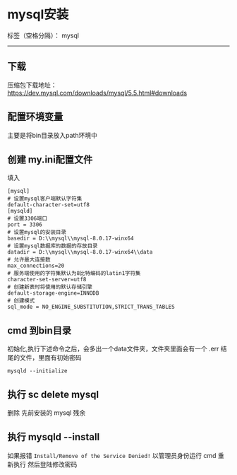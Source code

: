 # mysql安装

标签（空格分隔）： mysql

---

## 下载
压缩包下载地址：https://dev.mysql.com/downloads/mysql/5.5.html#downloads

## 配置环境变量
主要是将bin目录放入path环境中

## 创建 my.ini配置文件
填入
```mysql
[mysql]
# 设置mysql客户端默认字符集
default-character-set=utf8
[mysqld]
# 设置3306端口
port = 3306
# 设置mysql的安装目录
basedir = D:\\mysql\\mysql-8.0.17-winx64
# 设置mysql数据库的数据的存放目录
datadir = D:\\mysql\\mysql-8.0.17-winx64\\data
# 允许最大连接数
max_connections=20
# 服务端使用的字符集默认为8比特编码的latin1字符集
character-set-server=utf8
# 创建新表时将使用的默认存储引擎
default-storage-engine=INNODB
# 创建模式
sql_mode = NO_ENGINE_SUBSTITUTION,STRICT_TRANS_TABLES

```

## cmd 到bin目录
初始化,执行下述命令之后，会多出一个data文件夹，文件夹里面会有一个 .err 结尾的文件，里面有初始密码
```mysql
mysqld --initialize
```
## 执行 sc delete mysql
删除 先前安装的 mysql 残余

## 执行 mysqld --install
如果报错 `Install/Remove of the Service Denied!`
以管理员身份运行 cmd 重新执行
然后登陆修改密码